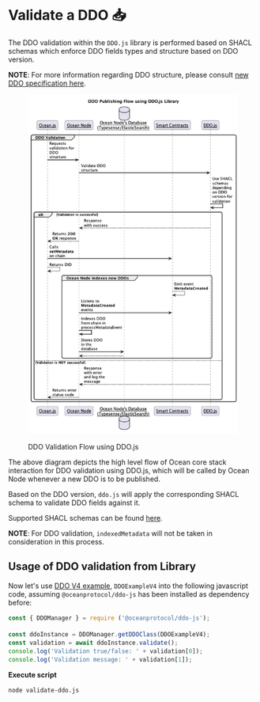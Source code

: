 # Validate a DDO 📥

The DDO validation within the `DDO.js` library is performed based on SHACL schemas which enforce DDO fields types and structure based on DDO version.

**NOTE**: For more information regarding DDO structure, please consult [new DDO specification here](../new-ddo-specification.md).

<figure><img src="../../.gitbook/assets/ddo.js/validation-flow.png" alt=""><figcaption><p>DDO Validation Flow using DDO.js</p></figcaption></figure>

The above diagram depicts the high level flow of Ocean core stack interaction for DDO validation using DDO.js, which will be called by Ocean Node whenever a new DDO is to be published.

Based on the DDO version, `ddo.js` will apply the corresponding SHACL schema to validate DDO fields against it.

Supported SHACL schemas can be found [here](https://github.com/oceanprotocol/ddo.js/tree/main/schemas).

**NOTE**: For DDO validation, `indexedMetadata` will not be taken in consideration in this process.

## Usage of DDO validation from Library

Now let's use [DDO V4 example](./instantiate-ddo.md#usage-examples), `DDOExampleV4` into the following javascript code, assuming `@oceanprotocol/ddo-js` has been installed as dependency before:

```javascript
const { DDOManager } = require ('@oceanprotocol/ddo-js');

const ddoInstance = DDOManager.getDDOClass(DDOExampleV4);
const validation = await ddoInstance.validate();
console.log('Validation true/false: ' + validation[0]);
console.log('Validation message: ' + validation[1]);
```
**Execute script**

```bash
node validate-ddo.js
```
